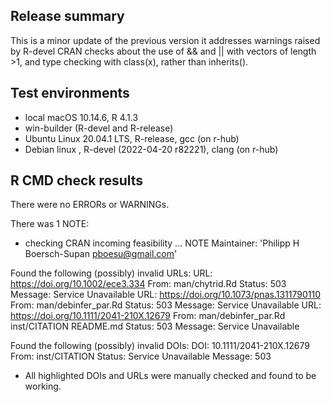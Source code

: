 ## Release summary

This is a minor update of the previous version it addresses warnings raised by R-devel CRAN checks about the use of && and || with vectors of length >1, and type checking with class(x), rather than inherits().

## Test environments
* local macOS 10.14.6, R 4.1.3
* win-builder (R-devel and R-release)
* Ubuntu Linux 20.04.1 LTS, R-release, gcc (on r-hub)
* Debian linux , R-devel (2022-04-20 r82221), clang (on r-hub)


## R CMD check results
There were no ERRORs or WARNINGs. 

There was 1 NOTE:

* checking CRAN incoming feasibility ... NOTE
Maintainer: 'Philipp H Boersch-Supan <pboesu@gmail.com>'

Found the following (possibly) invalid URLs:
  URL: https://doi.org/10.1002/ece3.334
    From: man/chytrid.Rd
    Status: 503
    Message: Service Unavailable
  URL: https://doi.org/10.1073/pnas.1311790110
    From: man/debinfer_par.Rd
    Status: 503
    Message: Service Unavailable
  URL: https://doi.org/10.1111/2041-210X.12679
    From: man/debinfer_par.Rd
          inst/CITATION
          README.md
    Status: 503
    Message: Service Unavailable

Found the following (possibly) invalid DOIs:
  DOI: 10.1111/2041-210X.12679
    From: inst/CITATION
    Status: Service Unavailable
    Message: 503

* All highlighted DOIs and URLs were manually checked and found to be working.
